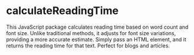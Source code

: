 # calculateReadingTime
This JavaScript package calculates reading time based on word count and font size. Unlike traditional methods, it adjusts for font size variations, providing a more accurate estimate. Simply pass an HTML element, and it returns the reading time for that text. Perfect for blogs and articles.
